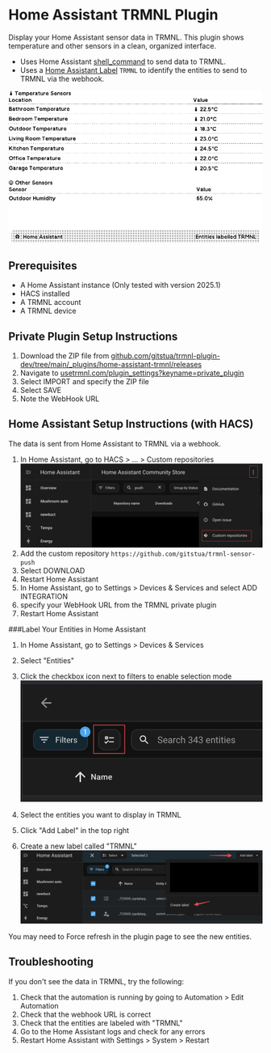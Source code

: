 # Home Assistant TRMNL Plugin

Display your Home Assistant sensor data in TRMNL. This plugin shows temperature and other sensors in a clean, organized interface.

- Uses Home Assistant [shell_command](https://www.home-assistant.io/integrations/shell_command/) to send data to TRMNL.
- Uses a [Home Assistant Label](https://www.home-assistant.io/docs/organizing/labels/) `TRMNL` to identify the entities to send to TRMNL via the webhook.

![Preview - Full](./preview/full.png)


## Prerequisites
- A Home Assistant instance (Only tested with version 2025.1)
- HACS installed
- A TRMNL account
- A TRMNL device

## Private Plugin Setup Instructions

1. Download the ZIP file from [github.com/gitstua/trmnl-plugin-dev/tree/main/_plugins/home-assistant-trmnl/releases](https://github.com/gitstua/trmnl-plugin-dev/tree/main/_plugins/home-assistant-trmnl/releases)
2. Navigate to [usetrmnl.com/plugin_settings?keyname=private_plugin](https://usetrmnl.com/plugin_settings?keyname=private_plugin)
3. Select IMPORT and specify the ZIP file
4. Select SAVE
5. Note the WebHook URL

## Home Assistant Setup Instructions (with HACS)
The data is sent from Home Assistant to TRMNL via a webhook.
1. In Home Assistant, go to  HACS > ... > Custom repositories
![custom repositories](./images/HACS.png)
2. Add the custom repository `https://github.com/gitstua/trmnl-sensor-push`
3. Select DOWNLOAD
4. Restart Home Assistant
5. In Home Assistant, go to Settings > Devices & Services and select ADD INTEGRATION
6. specify your WebHook URL from the TRMNL private plugin
7. Restart Home Assistant


###Label Your Entities in Home Assistant

1. In Home Assistant, go to Settings > Devices & Services
2. Select "Entities"
3. Click the checkbox icon next to filters to enable selection mode
![checkbox mode](./images/checkboxes-mode.png)

4. Select the entities you want to display in TRMNL
5. Click "Add Label" in the top right
6. Create a new label called "TRMNL"
![create label](./images/add-label.png)

You may need to Force refresh in the plugin page to see the new entities.

## Troubleshooting
If you don't see the data in TRMNL, try the following:

1. Check that the automation is running by going to Automation > Edit Automation
2. Check that the webhook URL is correct
3. Check that the entities are labeled with "TRMNL"
4. Go to the Home Assistant logs and check for any errors
5. Restart Home Assistant with Settings > System > Restart 